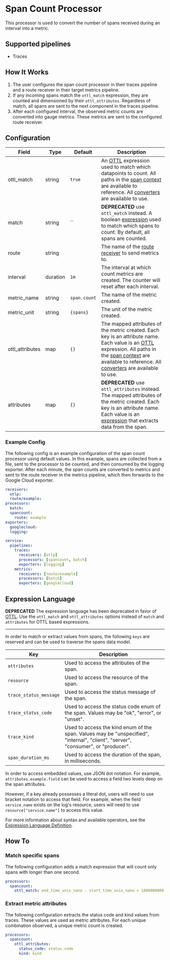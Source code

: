# Span Count Processor

This processor is used to convert the number of spans received during an interval into a metric.

## Supported pipelines

- Traces

## How It Works

1. The user configures the span count processor in their traces pipeline and a route receiver in their target metrics pipeline.
2. If any incoming spans match the `ottl_match` expression, they are counted and dimensioned by their `ottl_attributes`. Regardless of match, all spans are sent to the next component in the traces pipeline.
3. After each configured interval, the observed metric counts are converted into gauge metrics. These metrics are sent to the configured route receiver.

## Configuration

| Field           | Type     | Default      | Description                                                                                                                                                                                                                                                          |
| --------------- | -------- | ------------ | -------------------------------------------------------------------------------------------------------------------------------------------------------------------------------------------------------------------------------------------------------------------- |
| ottl_match      | string   | `true`       | An [OTTL] expression used to match which datapoints to count. All paths in the [span context] are available to reference. All [converters] are available to use.                                                                                                     |
| match           | string   | ``           | **DEPRECATED** use `ottl_match` instead. A boolean [expression](https://github.com/antonmedv/expr/blob/master/docs/Language-Definition.md) used to match which spans to count. By default, all spans are counted.                                                    |
| route           | string   | ` `          | The name of the [route receiver](../../receiver/routereceiver/README.md) to send metrics to.                                                                                                                                                                         |
| interval        | duration | `1m`         | The interval at which count metrics are created. The counter will reset after each interval.                                                                                                                                                                         |
| metric_name     | string   | `span.count` | The name of the metric created.                                                                                                                                                                                                                                      |
| metric_unit     | string   | `{spans}`    | The unit of the metric created.                                                                                                                                                                                                                                      |
| ottl_attributes | map      | `{}`         | The mapped attributes of the metric created. Each key is an attribute name. Each value is an [OTTL] expression. All paths in the [span context] are available to reference. All [converters] are available to use.                                                   |
| attributes      | map      | `{}`         | **DEPRECATED** use `ottl_attributes` instead. The mapped attributes of the metric created. Each key is an attribute name. Each value is an [expression](https://github.com/antonmedv/expr/blob/master/docs/Language-Definition.md) that extracts data from the span. |

[OTTL]: https://github.com/open-telemetry/opentelemetry-collector-contrib/tree/v0.133.0/pkg/ottl#readme
[converters]: https://github.com/open-telemetry/opentelemetry-collector-contrib/blob/v0.133.0/pkg/ottl/ottlfuncs/README.md#converters
[span context]: https://github.com/open-telemetry/opentelemetry-collector-contrib/blob/v0.133.0/pkg/ottl/contexts/ottlspan/README.md

### Example Config

The following config is an example configuration of the span count processor using default values. In this example, spans are collected from a file, sent to the processor to be counted, and then consumed by the logging exporter. After each minute, the span counts are converted to metrics and sent to the route receiver in the metrics pipeline, which then forwards to the Google Cloud exporter.

```yaml
receivers:
  otlp:
  route/example:
processors:
  batch:
  spancount:
    route: example
exporters:
  googlecloud:
  logging:

service:
  pipelines:
    traces:
      receivers: [otlp]
      processors: [spancount, batch]
      exporters: [logging]
    metrics:
      receivers: [route/example]
      processors: [batch]
      exporters: [googlecloud]
```

## Expression Language

**DEPRECATED**
The expression language has been deprecated in favor of [OTTL]. Use the `ottl_match` and `ottl_attributes` options instead of `match` and `attributes` for OTTL based expressions.

---

In order to match or extract values from spans, the following `keys` are reserved and can be used to traverse the spans data model.

| Key                    | Description                                                                                                                       |
| ---------------------- | --------------------------------------------------------------------------------------------------------------------------------- |
| `attributes`           | Used to access the attributes of the span.                                                                                        |
| `resource`             | Used to access the resource of the span.                                                                                          |
| `trace_status_message` | Used to access the status message of the span.                                                                                    |
| `trace_status_code`    | Used to access the status code enum of the span. Values may be "ok", "error", or "unset".                                         |
| `trace_kind`           | Used to access the kind enum of the span. Values may be "unspecified", "internal", "client", "server", "consumer", or "producer". |
| `span_duration_ms`     | Used to access the duration of the span, in milliseconds.                                                                         |

In order to access embedded values, use JSON dot notation. For example, `attributes.example.field` can be used to access a field two levels deep on the span attributes.

However, if a key already possesses a literal dot, users will need to use bracket notation to access that field. For example, when the field `service.name` exists on the log's resource, users will need to use `resource["service.name"]` to access this value.

For more information about syntax and available operators, see the [Expression Language Definition](https://github.com/antonmedv/expr/blob/master/docs/Language-Definition.md).

## How To

### Match specific spans

The following configuration adds a match expression that will count only spans with longer than one second.

```yaml
processors:
  spancount:
    ottl_match: end_time_unix_nano - start_time_unix_nano > 1000000000
```

### Extract metric attributes

The following configuration extracts the status code and kind values from traces. These values are used as metric attributes. For each unique combination observed, a unique metric count is created.

```yaml
processors:
  spancount:
    ottl_attributes:
      status_code: status.code
      kind: kind
```
